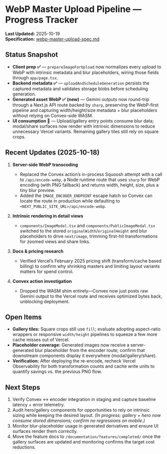 # WebP Master Upload Pipeline — Progress Tracker

**Last Updated:** 2025-10-19  
**Specification:** [webp-master-upload-spec.md](./webp-master-upload-spec.md)

## Status Snapshot

- **Client prep ✅** — `prepareImageForUpload` now normalizes every upload to WebP with intrinsic metadata and blur placeholders, wiring those fields through `app/page.tsx`.
- **Backend metadata ✅** — `uploadAndScheduleGeneration` persists the captured metadata and validates storage blobs before scheduling generation.
- **Generated asset WebP ✅ (new)** — Gemini outputs now round-trip through a Next.js API route backed by `sharp`, preserving the WebP-first pipeline and capturing width/height/size metadata + blur placeholders without relying on Convex-side WASM.
- **UI consumption 🚧** — Upload/gallery entry points consume blur data; modal/share surfaces now render with intrinsic dimensions to reduce unnecessary Vercel variants. Remaining gallery tiles still rely on square crops.

## Recent Updates (2025-10-18)

1. **Server-side WebP transcoding**  
   - Replaced the Convex action’s in-process Squoosh attempt with a call to `/api/encode-webp`, a Node runtime route that uses `sharp` for WebP encoding (with PNG fallback) and returns width, height, size, plus a tiny blur preview.  
   - Added the `IMAGE_ENCODER_ENDPOINT` escape hatch so Convex can locate the route in production while defaulting to `<NEXT_PUBLIC_SITE_URL>/api/encode-webp`.

2. **Intrinsic rendering in detail views**  
   - `components/ImageModal.tsx` and `components/PublicImageModal.tsx` switched to the stored `originalWidth`/`originalHeight` and blur placeholders to drive `next/image`, trimming first-hit transformations for zoomed views and share links.

3. **Docs & pricing research**  
   - Verified Vercel’s February 2025 pricing shift (transform/cache based billing) to confirm why shrinking masters and limiting layout variants matters for spend control.
4. **Convex action investigation**  
   - Dropped the WASM shim entirely—Convex now just posts raw Gemini output to the Vercel route and receives optimized bytes back, unblocking deployment.

## Open Items

- **Gallery tiles:** Square crops still use `fill`; evaluate adopting aspect-ratio wrappers or responsive `width/height` pipelines to squeeze a few more cache misses out of Vercel.
- **Placeholder coverage:** Generated images now receive a server-generated blur placeholder from the encoder route; confirm that downstream components display it everywhere (modal/gallery/share).
- **Verification:** After deploying the re-encode, recheck Vercel Observability for both transformation counts and cache write units to quantify savings vs. the previous PNG flow.

## Next Steps

1. Verify Convex ↔ encoder integration in staging and capture baseline latency + error telemetry.
2. Audit hero/gallery components for opportunities to rely on intrinsic sizing while keeping the desired layout. _(In progress: gallery + hero now consume stored dimensions; confirm no regressions on mobile.)_
3. Monitor blur-placeholder usage in generated derivatives and ensure UI surfaces render them correctly.
4. Move the feature docs to `/documentation/features/completed/` once the gallery surfaces are updated and monitoring confirms the target cost reductions.
